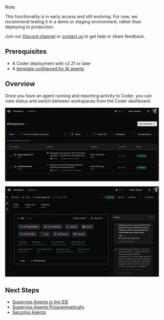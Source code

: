 > [!NOTE]
>
> This functionality is in early access and still evolving.
> For now, we recommend testing it in a demo or staging environment,
> rather than deploying to production.
>
> Join our [Discord channel](https://discord.gg/coder) or
> [contact us](https://coder.com/contact) to get help or share feedback.

## Prerequisites

- A Coder deployment with v2.21 or later
- A [template configured for AI agents](./create-template.md)

## Overview

Once you have an agent running and reporting activity to Coder, you can view
status and switch between workspaces from the Coder dashboard.

![Coder Dashboard](../images/guides/ai-agents/workspaces-list.png)

![Workspace Details](../images/guides/ai-agents/workspace-details.png)

## Next Steps

- [Supervise Agents in the IDE](./ide-integration.md)
- [Supervise Agents Programmatically](./headless.md)
- [Securing Agents](./securing.md)
